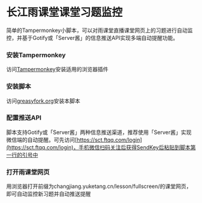 # 长江雨课堂课堂习题监控
简单的Tampermonkey小脚本，可以对雨课堂直播课堂网页上的习题进行自动监控，并基于Gotify或「Server酱」的信息推送API实现多端自动提醒功能。

### 安装Tampermonkey

访问[Tampermonkey](https://www.tampermonkey.net/)安装适用的浏览器插件

### 安装脚本

访问[greasyfork.org](https://greasyfork.org/zh-CN/scripts/528189-yangtzerain-autoquiz)安装本脚本

### 配置推送API

脚本支持Gotify或「Server酱」两种信息推送渠道，推荐使用「Server酱」实现微信端的自动提醒。可先访问[https://sct.ftqq.com/login](https://sct.ftqq.com/login)，手机微信扫码关注后获得SendKey后粘贴到脚本第一行的引号中

### 打开雨课堂网页

用浏览器打开前缀为changjiang.yuketang.cn/lesson/fullscreen/的课堂网页，即可自动监控新习题并自动推送提醒
